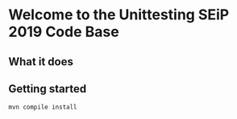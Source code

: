 # Welcome to the Unittesting SEiP 2019 Code Base

## What it does

## Getting started

```mvn compile install```
